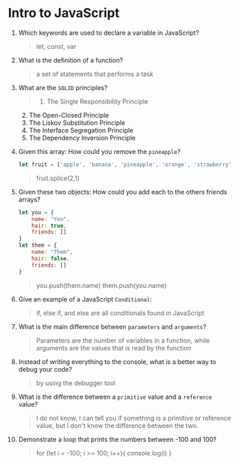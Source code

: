 # Intro to JavaScript
01. Which keywords are used to declare a variable in JavaScript?

    > let, const, var

02. What is the definition of a function?

    > a set of statements that performs a task

03. What are the `SOLID` principles?

    > 1. The Single Responsibility Principle
    2. The Open-Closed Principle
    3. The Liskov Substitution Principle
    4. The Interface Segregation Principle
    5. The Dependency Inversion Principle

04. Given this array: How could you remove the `pineapple`?

    ```js
    let fruit = ['apple', 'banana', 'pineapple', 'orange', 'strawberry']
    ```

    > fruit.splice(2,1)

05. Given these two objects: How could you add each to the others friends arrays?

    ```js
    let you = {
        name: "You",
        hair: true,
        friends: []
    }
    let them = {
        name: "Them",
        hair: false,
        friends: []
    }
    ```

    > you.push(them.name) 
    them.push(you.name)

06. Give an example of a JavaScript `Conditional`:

    > if, else if, and else are all conditionals found in JavaScript

07. What is the main difference between `parameters` and `arguments`?

    > Parameters are the number of variables in a function, while arguments are the values that is read by the function

08. Instead of writing everything to the console, what is a better way to debug your code?

    > by using the debugger tool

09. What is the difference between a `primitive` value and a `reference` value?

    > I do not know, I can tell you if something is a primitive or reference value, but I don't know the difference between the two. 

10. Demonstrate a loop that prints the numbers between -100 and 100?

    > for (let i = -100; i >= 100; i++){
        console.log(i)
    }
